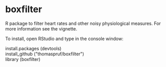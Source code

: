 # boxfilter
R package to filter heart rates and other noisy physiological measures.
For more information see the vignette.

To install, open RStudio and type in the console window:

install.packages (devtools)  
install_github ("thomaspruf/boxfilter")  
library (boxfilter)  



